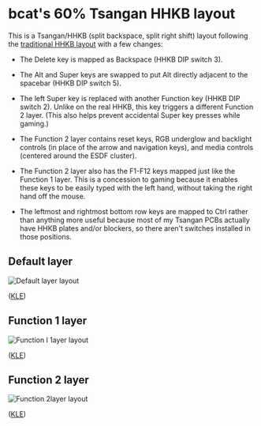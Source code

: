 # bcat's 60% Tsangan HHKB layout

This is a Tsangan/HHKB (split backspace, split right shift) layout following
the [traditional HHKB layout](https://deskthority.net/wiki/HHKB_Professional2)
with a few changes:

* The Delete key is mapped as Backspace (HHKB DIP switch 3).

* The Alt and Super keys are swapped to put Alt directly adjacent to the
spacebar (HHKB DIP switch 5).

* The left Super key is replaced with another Function key (HHKB DIP switch 2).
Unlike on the real HHKB, this key triggers a different Function 2 layer. (This
also helps prevent accidental Super key presses while gaming.)

* The Function 2 layer contains reset keys, RGB underglow and backlight
controls (in place of the arrow and navigation keys), and media controls
(centered around the ESDF cluster).

* The Function 2 layer also has the F1-F12 keys mapped just like the Function 1
layer. This is a concession to gaming because it enables these keys to be
easily typed with the left hand, without taking the right hand off the mouse.

* The leftmost and rightmost bottom row keys are mapped to Ctrl rather than
anything more useful because most of my Tsangan PCBs actually have HHKB plates
and/or blockers, so there aren't switches installed in those positions.

## Default layer

![Default layer layout](https://i.imgur.com/3tBxms8.png)

([KLE](http://www.keyboard-layout-editor.com/#/gists/86b33d75aa6f56d8781ab3d8475f4e77))

## Function 1 layer

![Function l 1ayer layout](https://i.imgur.com/jn4HtA5.png)

([KLE](http://www.keyboard-layout-editor.com/#/gists/f6311fd7e315de781143b80eb040a551))

## Function 2 layer

![Function 2layer layout](https://i.imgur.com/tQBIR1m.png)

([KLE](http://www.keyboard-layout-editor.com/#/gists/65ac939caec878401603bc36290852d4))

